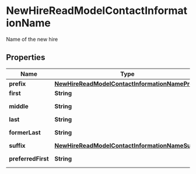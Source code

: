 

# NewHireReadModelContactInformationName

Name of the new hire

## Properties

| Name | Type | Description | Notes |
|------------ | ------------- | ------------- | -------------|
|**prefix** | [**NewHireReadModelContactInformationNamePrefix**](NewHireReadModelContactInformationNamePrefix.md) |  |  [optional] |
|**first** | **String** | First name |  [optional] |
|**middle** | **String** | Middle name |  [optional] |
|**last** | **String** | Last name |  [optional] |
|**formerLast** | **String** | Former last name |  [optional] |
|**suffix** | [**NewHireReadModelContactInformationNameSuffix**](NewHireReadModelContactInformationNameSuffix.md) |  |  [optional] |
|**preferredFirst** | **String** | Preferred first name |  [optional] |




